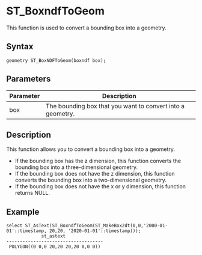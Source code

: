 # ST\_BoxndfToGeom

This function is used to convert a bounding box into a geometry.

## Syntax

```
geometry ST_BoxNDFToGeom(boxndf box);
```

## Parameters

|Parameter|Description|
|---------|-----------|
|box|The bounding box that you want to convert into a geometry.|

## Description

This function allows you to convert a bounding box into a geometry.

-   If the bounding box has the z dimension, this function converts the bounding box into a three-dimensional geometry.
-   If the bounding box does not have the z dimension, this function converts the bounding box into a two-dimensional geometry.
-   If the bounding box does not have the x or y dimension, this function returns NULL.

## Example

```
select ST_AsText(ST_BoxndfToGeom(ST_MakeBox2dt(0,0,'2000-01-01'::timestamp, 20,20, '2020-01-01'::timestamp)));
             st_astext              
------------------------------------
 POLYGON((0 0,0 20,20 20,20 0,0 0))
```

